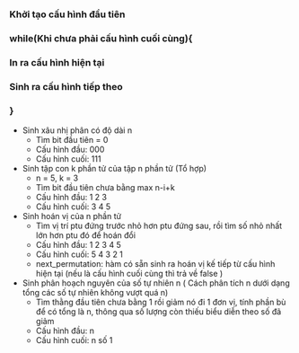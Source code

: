 ### Khởi tạo cấu hình đầu tiên 
### while(Khi chưa phải cấu hình cuối cùng){ 
###    In ra cấu hình hiện tại 
###    Sinh ra cấu hình tiếp theo 
### }

- Sinh xâu nhị phân có độ dài n
    + Tìm bit đầu tiên = 0
    + Cấu hình đầu:  000
    + Cấu hình cuối: 111
- Sinh tập con k phần tử của tập n phần tử (Tổ hợp)
    + n = 5, k = 3
    + Tìm bit đầu tiên chưa bằng max n-i+k
    + Cấu hình đầu:  1 2 3
    + Cấu hình cuối: 3 4 5
- Sinh hoán vị của n phần tử
    + Tìm vị trí ptu đứng trước nhỏ hơn ptu đứng sau, rồi tìm số nhỏ nhất lớn hơn ptu đó để hoán đổi 
    + Cấu hình đầu:  1 2 3 4 5 
    + Cấu hình cuối: 5 4 3 2 1
    + next_permutation: hàm có sẵn sinh ra hoán vị kế tiếp từ cấu hình hiện tại (nếu là cấu hình cuối cùng thì trả về false )
- Sinh phân hoạch nguyên của số tự nhiên n ( Cách phân tích n dưới dạng tổng các số tự nhiên không vượt quá n)    
    + Tìm thằng đầu tiên chưa bằng 1 rồi giảm nó đi 1 đơn vị, tính phần bù để có tổng là n, thông qua số lượng còn thiếu biểu diễn theo số đã giảm  
    + Cấu hình đầu:  n
    + Cấu hình cuối: n số 1
